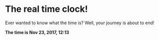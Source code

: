 # The real time clock!

Ever wanted to know what the time is? Well, your journey is about to end!

**The time is Nov 23, 2017, 12:13**